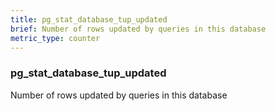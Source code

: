 ```yaml
---
title: pg_stat_database_tup_updated
brief: Number of rows updated by queries in this database
metric_type: counter
---
```

### pg_stat_database_tup_updated

Number of rows updated by queries in this database
